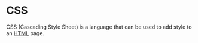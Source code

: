# CSS

CSS (Cascading Style Sheet) is a language that can be used to add style to an [HTML](/wiki/HTML) page.

